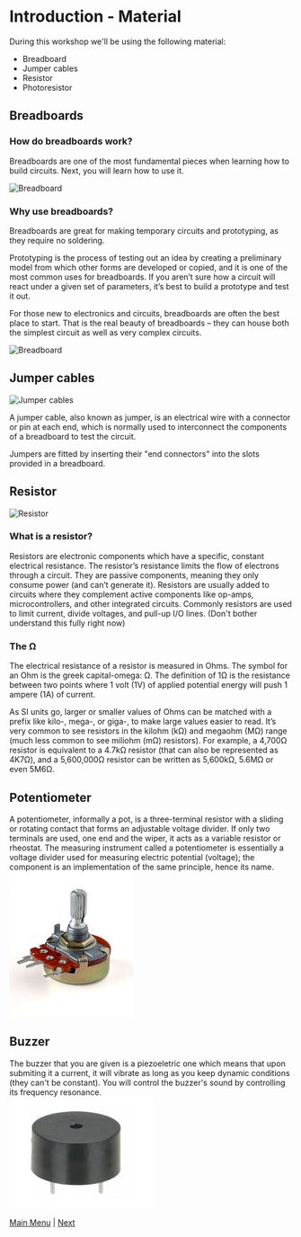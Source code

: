 # Introduction - Material

During this workshop we'll be using the following material:

* Breadboard
* Jumper cables
* Resistor
* Photoresistor


## Breadboards

### How do breadboards work? 
Breadboards are one of the most fundamental pieces when learning how to build circuits. Next, you will learn how to use it.

![Breadboard](https://github.com/nuieee/ESP8266-Workshop-Exercises/blob/ws_v2/content/images/Breadboard.jpg)

### Why use breadboards?

Breadboards are great for making temporary circuits and prototyping, as they require no soldering.

Prototyping is the process of testing out an idea by creating a preliminary model from which other forms are developed or copied, and it is one of the most common uses for breadboards. If you aren’t sure how a circuit will react under a given set of parameters, it’s best to build a prototype and test it out.

For those new to electronics and circuits, breadboards are often the best place to start. That is the real beauty of breadboards – they can house both the simplest circuit as well as very complex circuits.

![Breadboard](https://github.com/nuieee/ESP8266-Workshop-Exercises/blob/ws_v2/content/images/Breadboard1.png)

## Jumper cables

![Jumper cables](https://github.com/nuieee/ESP8266-Workshop-Exercises/blob/ws_v2/content/images/JumperCables.jpg)

A jumper cable, also known as jumper, is an electrical wire with a connector or pin at each end, which is normally used to interconnect the components of a breadboard to test the circuit.

Jumpers are fitted by inserting their "end connectors" into the slots provided in a breadboard.

## Resistor

![Resistor](https://github.com/nuieee/ESP8266-Workshop-Exercises/blob/ws_v2/content/images/Resistor.jpg)

### What is a resistor?

Resistors are electronic components which have a specific, constant electrical resistance. The resistor’s resistance limits the flow of electrons through a circuit. They are passive components, meaning they only consume power (and can’t generate it). Resistors are usually added to circuits where they complement active components like op-amps, microcontrollers, and other integrated circuits. Commonly resistors are used to limit current, divide voltages, and pull-up I/O lines. (Don't bother understand this fully right now)

### The Ω

The electrical resistance of a resistor is measured in Ohms. The symbol for an Ohm is the greek capital-omega: Ω. The definition of 1Ω is the resistance between two points where 1 volt (1V) of applied potential energy will push 1 ampere (1A) of current.

As SI units go, larger or smaller values of Ohms can be matched with a prefix like kilo-, mega-, or giga-, to make large values easier to read. It’s very common to see resistors in the kilohm (kΩ) and megaohm (MΩ) range (much less common to see miliohm (mΩ) resistors). For example, a 4,700Ω resistor is equivalent to a 4.7kΩ resistor (that can also be represented as 4K7Ω), and a 5,600,000Ω resistor can be written as 5,600kΩ, 5.6MΩ or even 5M6Ω.

## Potentiometer

A potentiometer, informally a pot, is a three-terminal resistor with a sliding or rotating contact that forms an adjustable voltage divider. If only two terminals are used, one end and the wiper, it acts as a variable resistor or rheostat.
The measuring instrument called a potentiometer is essentially a voltage divider used for measuring electric potential (voltage); the component is an implementation of the same principle, hence its name.</br>
![connection](./images/Potentiometer.png "Potentiometer") </br>

## Buzzer

The buzzer that you are given is a piezoeletric one which means that upon submiting it a current, it will vibrate as long as you keep dynamic conditions (they can't be constant).
You will control the buzzer's sound by controlling its frequency resonance.</br>
![connection](./images/Buzzer.png "Buzzer") </br>





[Main Menu](../README.md) | [Next](./helloWorld.md)
